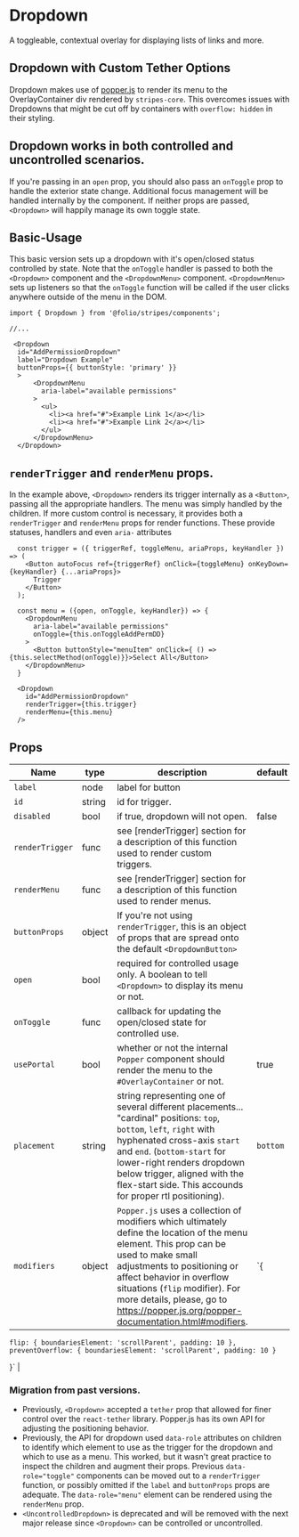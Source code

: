 # Dropdown
A toggleable, contextual overlay for displaying lists of links and more.

## Dropdown with Custom Tether Options
Dropdown makes use of [popper.js](https://popper.js.org/) to render its menu to the OverlayContainer div rendered by `stripes-core`. This overcomes issues with Dropdowns that might be cut off by containers with `overflow: hidden` in their styling.

## Dropdown works in both controlled and uncontrolled scenarios.
If you're passing in an `open` prop, you should also pass an `onToggle` prop to handle the exterior state change. Additional focus management will be handled internally by the component. If neither props are passed, `<Dropdown>` will happily manage its own toggle state.

## Basic-Usage
This basic version sets up a dropdown with it's open/closed status controlled by state. Note that the `onToggle` handler is passed to both the `<Dropdown>` component and the `<DropdownMenu>` component. `<DropdownMenu>` sets up listeners so that the `onToggle` function will be called if the user clicks anywhere outside of the menu in the DOM.

```
import { Dropdown } from '@folio/stripes/components';

//...

 <Dropdown
  id="AddPermissionDropdown"
  label="Dropdown Example"
  buttonProps={{ buttonStyle: 'primary' }}
  >
      <DropdownMenu
        aria-label="available permissions"
      >
        <ul>
          <li><a href="#">Example Link 1</a></li>
          <li><a href="#">Example Link 2</a></li>
        </ul>
      </DropdownMenu>
  </Dropdown>
```

## `renderTrigger` and `renderMenu` props.

In the example above, `<Dropdown>` renders its trigger internally as a `<Button>`, passing all the appropriate handlers. The menu was simply handled by the children. If more custom control is necessary, it provides both a `renderTrigger` and `renderMenu` props for render functions. These provide statuses, handlers and even `aria-` attributes

```
  const trigger = ({ triggerRef, toggleMenu, ariaProps, keyHandler }) => (
    <Button autoFocus ref={triggerRef} onClick={toggleMenu} onKeyDown={keyHandler} {...ariaProps}>
      Trigger
    </Button>
  );

  const menu = ({open, onToggle, keyHandler}) => {
    <DropdownMenu
      aria-label="available permissions"
      onToggle={this.onToggleAddPermDD}
    >
      <Button buttonStyle="menuItem" onClick={ () => {this.selectMethod(onToggle)}}>Select All</Button>
    </DropdownMenu>
  }

  <Dropdown
    id="AddPermissionDropdown"
    renderTrigger={this.trigger}
    renderMenu={this.menu}
  />
```

## Props
Name | type | description | default | required
--- | --- | --- | --- | ---
`label` | node | label for button | | false
`id` | string | id for trigger. | | false
`disabled` | bool | if true, dropdown will not open. | false | false
`renderTrigger` | func | see [renderTrigger] section for a description of this function used to render custom triggers. | | 
`renderMenu` | func | see [renderTrigger] section for a description of this function used to render menus. | | 
`buttonProps` | object | If you're not using `renderTrigger`, this is an object of props that are spread onto the default `<DropdownButton>` | |
`open` | bool | required for controlled usage only. A boolean to tell `<Dropdown>` to display its menu or not. | | controlled-only
`onToggle` | func | callback for updating the open/closed state for controlled use. | | controlled-only
`usePortal` | bool | whether or not the internal `Popper` component should render the menu to the `#OverlayContainer` or not. | true |
`placement` | string | string representing one of several different placements... "cardinal" positions: `top`, `bottom`, `left`, `right` with hyphenated cross-axis `start` and `end`. (`bottom-start` for lower-right renders dropdown below trigger, aligned with the flex-start side. This accounds for proper rtl positioning). | `bottom` | 
`modifiers` | object | `Popper.js` uses a collection of modifiers which ultimately define the location of the menu element. This prop can be used to make small adjustments to positioning or affect behavior in overflow situations (`flip` modifier). For more details, please, go to https://popper.js.org/popper-documentation.html#modifiers. | `{
    flip: { boundariesElement: 'scrollParent', padding: 10 },
    preventOverflow: { boundariesElement: 'scrollParent', padding: 10 }
  }` | 


### Migration from past versions.
- Previously, `<Dropdown>` accepted a `tether` prop that allowed for finer control over the `react-tether` library. Popper.js has its own API for adjusting the positioning behavior.
- Previously, the API for dropdown used `data-role` attributes on children to identify which element to use as the trigger for the dropdown and which to use as a menu. This worked, but it wasn't great practice to inspect the children and augment their props. Previous `data-role="toggle"` components can be moved out to a `renderTrigger` function, or possibly omitted if the `label` and `buttonProps` props are adequate. The `data-role="menu"` element can be rendered using the `renderMenu` prop.
- `<UncontrolledDropdown>` is deprecated and will be removed with the next major release since `<Dropdown>` can be controlled or uncontrolled.
